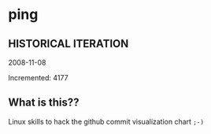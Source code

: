 # ping

## HISTORICAL ITERATION
2008-11-08

Incremented: 4177

## What is this?? 
Linux skills to hack the github commit visualization chart `;-)`
